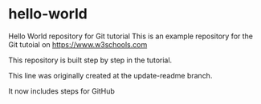 # hello-world
Hello World repository for Git tutorial
This is an example repository for the Git tutoial on https://www.w3schools.com

This repository is built step by step in the tutorial.

This line was originally created at the update-readme branch.

It now includes steps for GitHub

